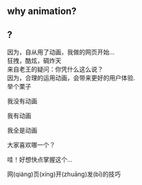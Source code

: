 ## why animation?
<section>
    <h1>?</h1>
</section>
<section>因为，自从用了动画，我做的网页开始...</section>
<section>
    <div class="shine-text">
        狂拽，酷炫，碉炸天
    </div>
</section>
<section>
    来自老王的疑问：你凭什么这么说？
</section>
<section>
    因为，<span class="fragment highlight-blue">合理</span>的运用动画，会带来更好的<span class="fragment highlight-red">用户体验</span>.
</section>
<section>
    举个栗子
</section>
<section>
    <div class="example-panel">
        <div class="example-panel-individual">
            <div class="hamburger js-showpanel">
                <div class="hamburger-box">
                    <div class="hamburger-inner"></div>
                </div>
            </div>
            <div class="drawer-box">
                <div class="drawer-box-text">
                    <p>我没有动画</p>
                </div>
            </div>
        </div>
        <div class="example-panel-individual">
            <div class="hamburger js-showpanel hamburger-with-animation">
                <div class="hamburger-box">
                    <div class="hamburger-inner"></div>
                </div>
            </div>
            <div class="drawer-box drawer-with-animation">
                <div class="drawer-box-text">
                    <p>我有动画</p>
                </div>
            </div>
        </div>
        <div class="example-panel-individual">
            <div class="hamburger js-showpanel hamburger-with-infinite">
                <div class="hamburger-box">
                    <div class="hamburger-inner"></div>
                </div>
            </div>
            <div class="drawer-box drawer-with-infinite">
                <div class="drawer-box-text">
                    <p>我全是动画</p>
                </div>
            </div>
        </div>
    </div>
    <span class="fragment" data-type="showpanel" data-index=0 />
    <span class="fragment" data-type="showpanel" data-index=1 />
    <span class="fragment" data-type="showpanel" data-index=2 />
    <div class="fragment">大家喜欢哪一个？</div>
</section>
<section>
    <p>哇！好想快点掌握这个...</p>
    <div>
        网<span class="fragment highlight-blue" data-fragment-index="1">(qiáng)</span>页<span class="fragment highlight-blue" data-fragment-index="1">(xíng)</span>开<span class="fragment highlight-blue" data-fragment-index="1">(zhuāng)</span>发<span class="fragment highlight-blue" data-fragment-index="1">(bī)</span>的技巧
    </div>
</section>